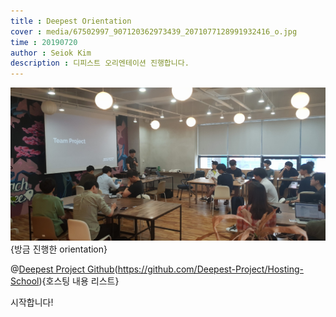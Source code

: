 ```yaml
---
title : Deepest Orientation
cover : media/67502997_907120362973439_2071077128991932416_o.jpg
time : 20190720
author : Seiok Kim
description : 디피스트 오리엔테이션 진행합니다.
---
```


![team_project](media/team_project.jpg){방금 진행한 orientation}

@[Deepest Project Github](media/67502997_907120362973439_2071077128991932416_o.jpg)(https://github.com/Deepest-Project/Hosting-School){호스팅 내용 리스트}

시작합니다!